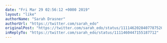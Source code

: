 ```yaml
---
date: "Fri Mar 29 02:56:12 +0000 2019"
layout: "like"
authorName: "Sarah Drasner"
authorUrl: "https://twitter.com/sarah_edo"
originalPost: "https://twitter.com/sarah_edo/status/1111462028407787520"
inReplyTo: "https://twitter.com/sarah_edo/status/1111460447155187712"
---
```

